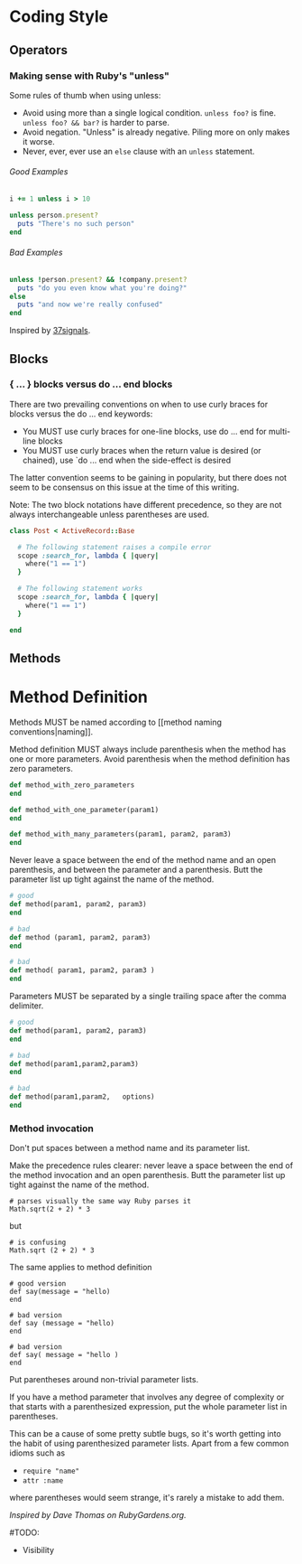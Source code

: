 # Coding Style

## Operators

### Making sense with Ruby's "unless" 

Some rules of thumb when using unless:

* Avoid using more than a single logical condition. `unless foo?` is fine. `unless foo? && bar?` is harder to parse.
* Avoid negation. "Unless" is already negative. Piling more on only makes it worse.
* Never, ever, ever use an `else` clause with an `unless` statement.

###### Good Examples

```ruby
i += 1 unless i > 10

unless person.present?
  puts "There's no such person" 
end
```

###### Bad Examples

```ruby
unless !person.present? && !company.present?
  puts "do you even know what you're doing?" 
else
  puts "and now we're really confused" 
end
```

Inspired by [37signals][1].


## Blocks

### { ... } blocks versus do ... end blocks

There are two prevailing conventions on when to use curly braces for blocks versus the do ... end keywords:

* You MUST use curly braces for one-line blocks, use do ... end for multi-line blocks
* You MUST use curly braces when the return value is desired (or chained), use `do ... end when the side-effect is desired

The latter convention seems to be gaining in popularity, but there does not seem to be consensus on this issue at the time of this writing.

Note: The two block notations have different precedence, so they are not always interchangeable unless parentheses are used.

```ruby
class Post < ActiveRecord::Base

  # The following statement raises a compile error
  scope :search_for, lambda { |query|
    where("1 == 1")
  }

  # The following statement works
  scope :search_for, lambda { |query|
    where("1 == 1")
  }

end
```

## Methods

# Method Definition

Methods MUST be named according to [[method naming conventions|naming]].

Method definition MUST always include parenthesis when the method has one or more parameters. Avoid parenthesis when the method definition has zero parameters.

```ruby
def method_with_zero_parameters
end

def method_with_one_parameter(param1)
end

def method_with_many_parameters(param1, param2, param3)
end
````

Never leave a space between the end of the method name and an open parenthesis, and between the parameter and a parenthesis. Butt the parameter list up tight against the name of the method.

```ruby
# good
def method(param1, param2, param3)
end

# bad
def method (param1, param2, param3)
end

# bad
def method( param1, param2, param3 )
end
````

Parameters MUST be separated by a single trailing space after the comma delimiter.


```ruby
# good
def method(param1, param2, param3)
end

# bad
def method(param1,param2,param3)
end

# bad
def method(param1,param2,   options)
end
````

### Method invocation

Don't put spaces between a method name and its parameter list.

Make the precedence rules clearer: never leave a space between the end of the method invocation and an open parenthesis. Butt the parameter list up tight against the name of the method.

    # parses visually the same way Ruby parses it
    Math.sqrt(2 + 2) * 3 

but

    # is confusing
    Math.sqrt (2 + 2) * 3

The same applies to method definition

    # good version
    def say(message = "hello)
    end

    # bad version
    def say (message = "hello)
    end

    # bad version
    def say( message = "hello )
    end


Put parentheses around non-trivial parameter lists.

If you have a method parameter that involves any degree of complexity or that starts with a parenthesized expression, put the whole parameter list in parentheses.

This can be a cause of some pretty subtle bugs, so it's worth getting into the habit of using parenthesized parameter lists. Apart from a few common idioms such as

* `require "name"`
* `attr :name`

where parentheses would seem strange, it's rarely a mistake to add them.

_Inspired by Dave Thomas on RubyGardens.org._

 #TODO:

* Visibility

  [1]: http://37signals.com/svn/posts/2699-making-sense-with-rubys-unless
